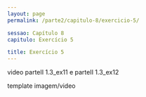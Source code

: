 ```yaml
---
layout: page
permalink: /parte2/capitulo-8/exercicio-5/

sessao: Capítulo 8
capitulo: Exercício 5

title: Exercício 5
---
```


video parteII 1.3_ex11 e parteII 1.3_ex12

template imagem/video
